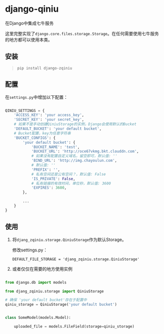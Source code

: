 # django-qiniu

在Django中集成七牛服务

这里完整实现了`django.core.files.storage.Storage`。在任何需要使用七牛服务的地方都可以使用本类。


## 安装

> `pip install django-zqiniu`


## 配置

在`settings.py`中增加以下配置：
```python

QINIU_SETTINGS = {
    'ACCESS_KEY': 'your access_key',
    'SECRET_KEY': 'your secret_key',
    # 如果不是手动创建QiniuStorage的实例，Django会使用默认的Bucket
    'DEFAULT_BUCKET': 'your default bucket',
    # Bucket配置，key为任意字符串
    'BUCKET_CONFIGS': {
        'your default bucket': {
            'BUCKET_NAME': 'test',
            'BUCKET_URL': 'http://oce67vkmg.bkt.clouddn.com',
            # 如果没有配置自定义域名，留空即可，默认值: ''
            'BIND_URL': 'http://img.chayoulun.com',
            # 默认值: ''
            'PREFIX': '',
            # 私有空间还是公有空间？，默认值: False
            'IS_PRIVATE': False,
            # 私有链接的有效时间，单位秒，默认值: 3600
            'EXPIRES': 3600,
        },

        ...
    }
}
```


## 使用

1. 将`djang_zqiniu.storage.QiniuStorage`作为默认Storage。

    修改settings.py：

    `DEFAULT_FILE_STORAGE = 'djang_zqiniu.storage.QiniuStorage'`

2. 或者仅仅在需要的地方使用实例

```python

from django.db import models

from djang_zqiniu.storage import QiniuStorage

# 确保 'your default bucket'存在于配置中
qiniu_storage = QiniuStorage('your default bucket')


class SomeModel(models.Model):

    uploaded_file = models.FileField(storage=qiniu_storage)
```
